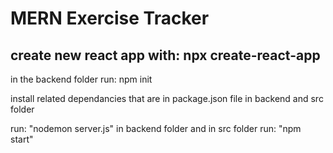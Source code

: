 # MERN Exercise Tracker

## create new react app with:  npx create-react-app

in the backend folder run: npm init

install related dependancies that are in package.json file in backend and src folder

run: "nodemon server.js" in backend folder and in src folder run: "npm start" 
